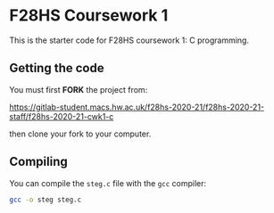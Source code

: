 # F28HS Coursework 1

This is the starter code for F28HS coursework 1: C programming.

## Getting the code

You must first **FORK** the project from:

https://gitlab-student.macs.hw.ac.uk/f28hs-2020-21/f28hs-2020-21-staff/f28hs-2020-21-cwk1-c

then clone your fork to your computer.


## Compiling

You can compile the `steg.c` file with the `gcc` compiler:

```bash
gcc -o steg steg.c

```
